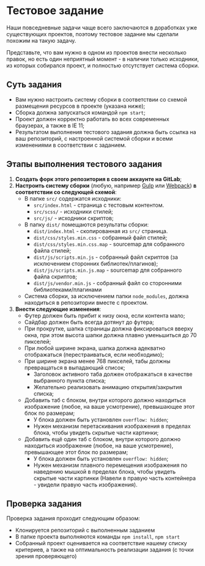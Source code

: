 # Тестовое задание

Наши повседневные задачи чаще всего заключаются в доработках уже существующих проектов, поэтому тестовое задание мы сделали похожим на такую задачу.

Представьте, что вам нужно в одном из проектов внести несколько правок, но есть один неприятный момент - в наличии только исходники, из которых собирался проект, и полностью отсутствует система сборки.

## Суть задания
- Вам нужно настроить систему сборки в соответствии со схемой размещения ресурсов в проекте (указана ниже);
- Сборка должна запускаться командой `npm start`;
- Проект должен корректно работать во всех современных браузерах, а также в IE 11;
- Результатом выполнения тестового задания должна быть ссылка на ваш репозиторий, с настроенной системой сборки и всеми изменениями в соответствии с заданием.

## Этапы выполнения тестового задания

1. **Создать форк этого репозитория в своем аккаунте на GitLab**;
2. **Настроить систему сборки** (любую, например [Gulp](https://gulpjs.com/) или [Webpack](https://webpack.js.org/)) **в соответствии со следующей схемой**:
    * В папке `src/` содержатся исходники:
        * `src/index.html` - страница с тестовым контентом.
        * `src/scss/` - исходники стилей;
        * `src/js/` - исходники скриптов;
    * В папку `dist/` помещаются результаты сборки:
        * `dist/index.html` - скопированная из `src/` страница.
        * `dist/css/styles.min.css` - собранный файл стилей;
        * `dist/css/styles.min.css.map` - sourcemap для собранного файла стилей;
        * `dist/js/scripts.min.js` - собранный файл скриптов (за исключением сторонних библиотек/плагинов);
        * `dist/js/scripts.min.js.map` - sourcemap для собранного файла скриптов;
        * `dist/js/vendor.min.js` - собранный файл со сторонними библиотеками/плагинами
    * Система сборки, за исключением папки `node_modules`, должна находиться в репозитории вместе с проектом.
3. **Внести следующие изменения**:
    * Футер должен быть прибит к низу окна, если контента мало;
    * Сайдбар должен быть всегда дотянут до футера;
    * При прокрутке, шапка страницы должна фиксироваться вверху окна, при этом высота шапки должна плавно уменьшиться до 70 пикселей;
    * При любой ширине экрана, шапка должна адекватно отображаться (перестраиваться, если необходимо);
    * При ширине экрана менее 768 пикселей, табы должны превращаться в выпадающий список;
        * Заголовок активного таба должен отображаться в качестве выбранного пункта списка;
        * Желательно реализовать анимацию открытия/закрытия списка;
    * Добавить таб с блоком, внутри которого должно находиться изображение (любое, на ваше усмотрение), превышающее этот блок по размерам;
        * У блока должен быть установлен `overflow: hidden`;
        * Нужен механизм перетаскивания изображения в пределах блока, чтобы увидеть скрытые части картинки;
    * Добавить ещё один таб с блоком, внутри которого должно находиться изображение (любое, на ваше усмотрение), превышающее этот блок по размерам;
        * У блока должен быть установлен `overflow: hidden`;
        * Нужен механизм плавного перемещения изображения по наведению мышкой в пределах блока, чтобы увидеть скрытые части картинки (Навели в правую часть контейнера - увидели правую часть изображения).

## Проверка задания

Проверка задания проходит следующим образом:
* Клонируется репозиторий с выполненным заданием
* В папке проекта выполняются команды `npm install`, `npm start`
* Собранный проект оценивается на соответствие нашему списку критериев, а также на оптимальность реализации задания (с точки зрения проверяющего)
